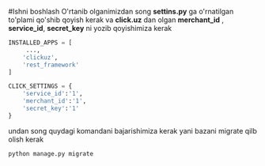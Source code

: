 #Ishni boshlash
O'rtanib olganimizdan song **settins.py** ga o'rnatilgan to'plami qo'shib qoyish kerak va **click.uz** dan
olgan **merchant_id** , **service_id**, **secret_key** ni yozib qoyishimiza kerak
```python
INSTALLED_APPS = [
     ...,
    'clickuz',
    'rest_framework'
]

CLICK_SETTINGS = {
    'service_id':'1',
    'merchant_id':'1',
    'secret_key':'1'
}
```
undan song quydagi komandani bajarishimiza kerak yani bazani migrate qilb olish kerak
```
python manage.py migrate
```

